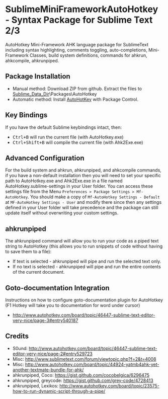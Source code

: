# SublimeMiniFrameworkAutoHotkey - Syntax Package for Sublime Text 2/3
AutoHotkey Mini-Framework AHK language package for SublimeText including syntax highlighting, comments toggling, auto-completions, Mini-Framework Classes, build system definitions, commands for ahkrun, ahkcompile, ahkrunpiped.

## Package Installation
* Manual method: Download ZIP from github. Extract the files to [Sublime_Data_Dir](http://docs.sublimetext.info/en/latest/basic_concepts.html#the-data-directory)\Packages\AutoHotkey
* Automatic method: Install [AutoHotKey](https://packagecontrol.io/packages/MiniFrameworkAutoHotkey) with Package Control.

## Key Bindings
If you have the default Sublime keybindings intact, then:
* <kbd>Ctrl+B</kbd> will run the current file (with AutoHotkey.exe)
* <kbd>Ctrl+Shift+B</kbd> will compile the current file (with Ahk2Exe.exe)

## Advanced Configuration
For the build system and ahkrun, ahkrunpiped, and ahkcompile commands, if you have a non-default installation then you will need to set your specific path to AutoHotkey.exe and Ahk2Exe.exe in a file named AutoHotkey.sublime-settings in your User folder. You can access these settings file from the Menu `Preferences > Package Settings > Mf-AutoHotkey`. You should make a copy of `Mf-AutoHotkey Settings - Default` at `MF-AutoHotkey Settings - User` and modify there since then any settings defined in your User folder will take precedence and the package can still update itself without overwriting your custom settings.

## ahkrunpiped
The ahkrunpiped command will allow you to run your code as a piped text string to AutoHotkey (this allows you to run snippets of code without having to save them to a file):
* If text is selected - ahkrunpiped will pipe and run the selected text only.
* If no text is selected - ahkrunpiped will pipe and run the entire contents of the current document.

## Goto-documentation Integration
Instructions on how to configure goto-documentation plugin for AutoHotkey (F1 Hotkey will take you to documentation for word under cursor)
* http://www.autohotkey.com/board/topic/46447-sublime-text-editor-very-nice/page-3#entry540187

## Credits
* S0und: http://www.autohotkey.com/board/topic/46447-sublime-text-editor-very-nice/page-2#entry529723
* Misc: http://www.sublimetext.com/forum/viewtopic.php?f=2&t=4008
* Misc: http://www.autohotkey.com/board/topic/44924-yatmb4ahk-yet-another-textmate-bundle-for-ahk/
* ahkrunpiped, Coco: https://gist.github.com/cocobelgica/6296475
* ahkrunpiped, greycode: https://gist.github.com/grey-code/4728413
* ahkrunpiped, Lexikos: http://www.autohotkey.com/board/topic/23575-how-to-run-dynamic-script-through-a-pipe/
